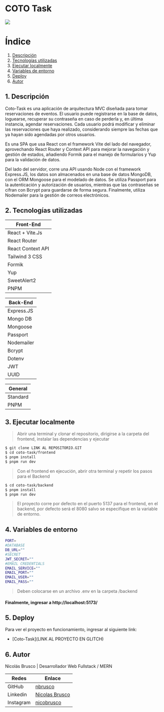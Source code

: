 # COTO Task

![](https://i.imgur.com/ll13OQl.png)

# Índice

1. [Descripción](#description-es)
2. [Tecnologías utilizadas](#technologies-es)
3. [Ejecutar localmente](#run-es)
4. [Variables de entorno](#env-es)
5. [Deploy](#deploy-es)
6. [Autor](#author-es)

<a name="description-es"></a>

## 1. Descripción

Coto-Task es una aplicación de arquitectura MVC diseñada para tomar reservaciones de eventos. El usuario puede registrarse en la base de datos, loguearse, recuperar su contraseña en caso de perderla y, en última instancia, agendar reservaciones. Cada usuario podrá modificar y eliminar las reservaciones que haya realizado, considerando siempre las fechas que ya hayan sido agendadas por otros usuarios.

Es una SPA que usa React con el framework Vite del lado del navegador, aprovechando React Router y Context API para mejorar la navegación y gestión de estados, añadiendo Formik para el manejo de formularios y Yup para la validación de datos.

Del lado del servidor, corre una API usando Node con el framework Express.JS, los datos son almacenados en una base de datos MongoDB, con el ORM Mongoose para el modelado de datos. Se utiliza  Passport para la autenticación y autorización de usuarios, mientras que las contraseñas se cifran con Bcrypt para guardarse de forma segura. Finalmente, utiliza Nodemailer para la gestión de correos electrónicos.

<a name="technologies-es"></a>

## 2. Tecnologías utilizadas

| Front-End         |
| ----------------- |
| React + Vite.Js   |
| React Router      |
| React Context API |
| Tailwind 3 CSS    |
| Formik            |
| Yup               |
| SweetAlert2       |
| PNPM              |

| Back-End          |
| ----------------- |
| Express.JS        |
| Mongo DB          |
| Mongoose          |
| Passport          |
| Nodemailer        |
| Bcrypt            |
| Dotenv            |
| JWT               |
| UUID              |

| General           |
| ----------------- |
| Standard          |
| PNPM              |

<a name="run-es"></a>

## 3. Ejecutar localmente

> Abrir una terminal y clonar el repositorio, dirigirse a la carpeta del frontend, instalar las dependencias y ejecutar
```bash
$ git clone LINK AL REPOSITORIO.GIT
$ cd coto-task/frontend
$ pnpm install
$ pnpm run dev
```
> Con el frontend en ejecución, abrir otra terminal y repetir los pasos para el Backend
```bash
$ cd coto-task/backend
$ pnpm install
$ pnpm run dev
```

> El proyecto corre por defecto en el puerto 5137 para el frontend, en el backend, por defecto será el 8080 salvo se especifique en la variable de entorno.

<a name="env-es"></a>

## 4. Variables de entorno

```bash
PORT=
#DATABASE
DB_URL=""
#SECRET
JWT_SECRET=""
#EMAIL CREDENTIALS
EMAIL_SERVICE=""
EMAIL_PORT=""
EMAIL_USER=""
EMAIL_PASS=""
```
> Deben colocarse en un archivo .env en la carpeta /backend

#### Finalmente, ingresar a http://localhost:5173/

<a name="deploy-es"></a>

## 5. Deploy

Para ver el proyecto en funcionamiento, ingresar al siguiente link:

- [Coto-Task](LINK AL PROYECTO EN GLITCH)

<a name="author-es"></a>

## 6. Autor

Nicolás Brusco | Desarrollador Web Fullstack / MERN

|Redes | Enlace |
|---------------------------|----------------|
|GitHub |[nbrusco](https://github.com/nbrusco) |
|Linkedin |[Nicolas Brusco](https://www.linkedin.com/in/nicolasbrusco)|
|Instagram |[nicobrusco](https://instagram.com/nicobrusco)